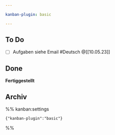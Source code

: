 ```yaml
---

kanban-plugin: basic

---
```


## To Do

- [ ] Aufgaben siehe Email #Deutsch @[[10.05.23]]


## Done

**Fertiggestellt**


## Archiv





%% kanban:settings
```
{"kanban-plugin":"basic"}
```
%%